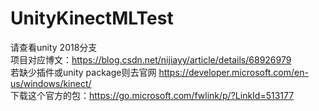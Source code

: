 # UnityKinectMLTest
请查看unity 2018分支  
项目对应博文：https://blog.csdn.net/nijiayy/article/details/68926979  
若缺少插件或unity package则去官网 https://developer.microsoft.com/en-us/windows/kinect/  
下载这个官方的包：https://go.microsoft.com/fwlink/p/?LinkId=513177  
